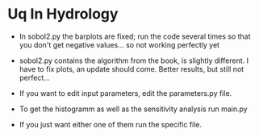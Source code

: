 # Uq In Hydrology

- In sobol2.py the barplots are fixed; run the code several times so that you don't get negative values... so not working perfectly yet

- sobol2.py contains the algorithm from the book, is slightly different. I have to fix plots, an update should come. Better results, but still not perfect...

- If you want to edit input parameters, edit the parameters.py file.
- To get the histogramm as well as the sensitivity analysis run main.py
- If you just want either one of them run the specific file.